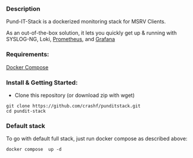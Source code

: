 
### Description
Pund-IT-Stack is a dockerized monitoring stack for MSRV Clients. 

As an out-of-the-box solution, it lets you quickly get up & running with SYSLOG-NG, Loki, [Prometheus](https://prometheus.io/), and [Grafana](https://grafana.com/)

### Requirements:
[Docker Compose](https://docs.docker.com/compose/install/)

### Install & Getting Started:
 - Clone this repository (or download zip with wget)
```
git clone https://github.com/crashf/punditstack.git
cd pundit-stack
```

### Default stack
To go with default full stack, just run docker compose as described above:
```
docker compose  up -d
```

